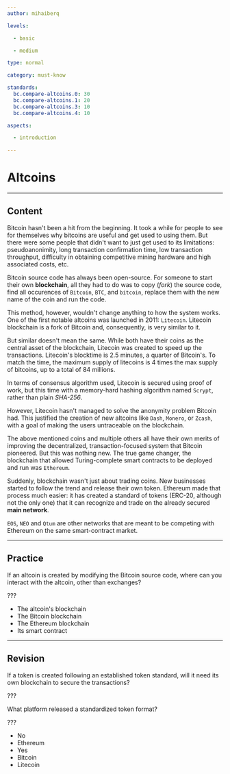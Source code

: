 ```yaml
---
author: mihaiberq

levels:

  - basic

  - medium

type: normal

category: must-know

standards:
  bc.compare-altcoins.0: 30
  bc.compare-altcoins.1: 20
  bc.compare-altcoins.3: 10
  bc.compare-altcoins.4: 10

aspects:

  - introduction

---
```

# Altcoins

---
## Content

Bitcoin hasn't been a hit from the beginning. It took a while for people to see for themselves why bitcoins are useful and get used to using them. But there were some people that didn't want to just get used to its limitations: pseudoanonimity, long transaction confirmation time, low transaction throughput, difficulty in obtaining competitive mining hardware and high associated costs, etc.

Bitcoin source code has always been open-source. For someone to start their own **blockchain**, all they had to do was to copy (*fork*) the source code, find all occurences of `Bitcoin`, `BTC`, and `bitcoin`, replace them with the new name of the coin and run the code.

This method, however, wouldn't change anything to how the system works. One of the first notable altcoins was launched in 2011: `Litecoin`. Litecoin blockchain is a fork of Bitcoin and, consequently, is very similar to it.  

But similar doesn't mean the same. While both have their coins as the central asset of the blockchain, Litecoin was created to speed up the transactions. Litecoin's blocktime is 2.5 minutes, a quarter of Bitcoin's. To match the time, the maximum supply of litecoins is 4 times the max supply of bitcoins, up to a total of 84 millions.

In terms of consensus algorithm used, Litecoin is secured using proof of work, but this time with a memory-hard hashing algorithm named `Scrypt`, rather than plain *SHA-256*. 

However, Litecoin hasn't managed to solve the anonymity problem Bitcoin had. This justified the creation of new altcoins like `Dash`, `Monero`, or `Zcash`, with a goal of making the users untraceable on the blockchain.

The above mentioned coins and multiple others all have their own merits of improving the decentralized, transaction-focused system that Bitcoin pioneered. But this was nothing new. The true game changer, the blockchain that allowed Turing-complete smart contracts to be deployed and run was `Ethereum`.

Suddenly, blockchain wasn't just about trading coins. New businesses started to follow the trend and release their own token. Ethereum made that process much easier: it has created a standard of tokens (ERC-20, although not the only one) that it can recognize and trade on the already secured **main network**.

`EOS`, `NEO` and `Qtum` are other networks that are meant to be competing with Ethereum on the same smart-contract market.

---
## Practice

If an altcoin is created by modifying the Bitcoin source code, where can you interact with the altcoin, other than exchanges?

???

* The altcoin's blockchain
* The Bitcoin blockchain
* The Ethereum blockchain
* Its smart contract

---
## Revision

If a token is created following an established token standard, will it need its own blockchain to secure the transactions?

???

What platform released a standardized token format?

???

* No
* Ethereum
* Yes
* Bitcoin
* Litecoin